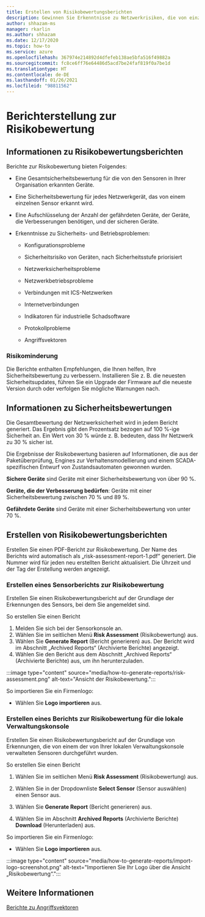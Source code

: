 ```yaml
---
title: Erstellen von Risikobewertungsberichten
description: Gewinnen Sie Erkenntnisse zu Netzwerkrisiken, die von einzelnen Sensoren erkannt wurden, oder eine aggregierte Ansicht der von allen Sensoren erkannten Risiken.
author: shhazam-ms
manager: rkarlin
ms.author: shhazam
ms.date: 12/17/2020
ms.topic: how-to
ms.service: azure
ms.openlocfilehash: 367974e214892d4dfefeb138ae5bfa516f49882a
ms.sourcegitcommit: fc8ce6ff76e64486d5acd7be24faf819f0a7be1d
ms.translationtype: HT
ms.contentlocale: de-DE
ms.lasthandoff: 01/26/2021
ms.locfileid: "98811562"
---
```

# <a name="risk-assessment-reporting"></a>Berichterstellung zur Risikobewertung

## <a name="about-risk-assessment-reports"></a>Informationen zu Risikobewertungsberichten

Berichte zur Risikobewertung bieten Folgendes:

- Eine Gesamtsicherheitsbewertung für die von den Sensoren in Ihrer Organisation erkannten Geräte.

- Eine Sicherheitsbewertung für jedes Netzwerkgerät, das von einem einzelnen Sensor erkannt wird.

- Eine Aufschlüsselung der Anzahl der gefährdeten Geräte, der Geräte, die Verbesserungen benötigen, und der sicheren Geräte.

-  Erkenntnisse zu Sicherheits- und Betriebsproblemen:

    - Konfigurationsprobleme

    - Sicherheitsrisiko von Geräten, nach Sicherheitsstufe priorisiert

    - Netzwerksicherheitsprobleme

    - Netzwerkbetriebsprobleme

    - Verbindungen mit ICS-Netzwerken

    - Internetverbindungen

    - Indikatoren für industrielle Schadsoftware

    - Protokollprobleme

    - Angriffsvektoren

### <a name="risk-mitigation"></a>Risikominderung

Die Berichte enthalten Empfehlungen, die Ihnen helfen, Ihre Sicherheitsbewertung zu verbessern. Installieren Sie z. B. die neuesten Sicherheitsupdates, führen Sie ein Upgrade der Firmware auf die neueste Version durch oder verfolgen Sie mögliche Warnungen nach.

## <a name="about-security-scores"></a>Informationen zu Sicherheitsbewertungen

Die Gesamtbewertung der Netzwerksicherheit wird in jedem Bericht generiert. Das Ergebnis gibt den Prozentsatz bezogen auf 100 %-ige Sicherheit an. Ein Wert von 30 % würde z. B. bedeuten, dass Ihr Netzwerk zu 30 % sicher ist.

Die Ergebnisse der Risikobewertung basieren auf Informationen, die aus der Paketüberprüfung, Engines zur Verhaltensmodellierung und einem SCADA-spezifischen Entwurf von Zustandsautomaten gewonnen wurden.

**Sichere Geräte** sind Geräte mit einer Sicherheitsbewertung von über 90 %.

**Geräte, die der Verbesserung bedürfen**: Geräte mit einer Sicherheitsbewertung zwischen 70 % und 89 %.

**Gefährdete Geräte** sind Geräte mit einer Sicherheitsbewertung von unter 70 %.

## <a name="create-risk-assessment-reports"></a>Erstellen von Risikobewertungsberichten

Erstellen Sie einen PDF-Bericht zur Risikobewertung. Der Name des Berichts wird automatisch als „risk-assessment-report-1.pdf“ generiert. Die Nummer wird für jeden neu erstellten Bericht aktualisiert.  Die Uhrzeit und der Tag der Erstellung werden angezeigt.

### <a name="create-a-sensor-risk-assessment-report"></a>Erstellen eines Sensorberichts zur Risikobewertung

Erstellen Sie einen Risikobewertungsbericht auf der Grundlage der Erkennungen des Sensors, bei dem Sie angemeldet sind.

So erstellen Sie einen Bericht

1. Melden Sie sich bei der Sensorkonsole an.
1. Wählen Sie im seitlichen Menü **Risk Assessment** (Risikobewertung) aus.
1. Wählen Sie **Generate Report** (Bericht generieren) aus. Der Bericht wird im Abschnitt „Archived Reports“ (Archivierte Berichte) angezeigt.
1. Wählen Sie den Bericht aus dem Abschnitt „Archived Reports“ (Archivierte Berichte) aus, um ihn herunterzuladen.

:::image type="content" source="media/how-to-generate-reports/risk-assessment.png" alt-text="Ansicht der Risikobewertung.":::

So importieren Sie ein Firmenlogo:

- Wählen Sie **Logo importieren** aus.

### <a name="create-an-on-premises-management-console-risk-assessment-report"></a>Erstellen eines Berichts zur Risikobewertung für die lokale Verwaltungskonsole

Erstellen Sie einen Risikobewertungsbericht auf der Grundlage von Erkennungen, die von einem der von Ihrer lokalen Verwaltungskonsole verwalteten Sensoren durchgeführt wurden. 

So erstellen Sie einen Bericht

1. Wählen Sie im seitlichen Menü **Risk Assessment** (Risikobewertung) aus.

2. Wählen Sie in der Dropdownliste **Select Sensor** (Sensor auswählen) einen Sensor aus.

3. Wählen Sie **Generate Report** (Bericht generieren) aus.

4. Wählen Sie im Abschnitt **Archived Reports** (Archivierte Berichte) **Download** (Herunterladen) aus.

So importieren Sie ein Firmenlogo:

- Wählen Sie **Logo importieren** aus.

:::image type="content" source="media/how-to-generate-reports/import-logo-screenshot.png" alt-text="Importieren Sie Ihr Logo über die Ansicht „Risikobewertung“.":::

## <a name="see-also"></a>Weitere Informationen

[Berichte zu Angriffsvektoren](how-to-create-attack-vector-reports.md)

